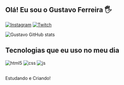 ## Olá! Eu sou o Gustavo Ferreira 🖐️


[![Instagram](https://img.shields.io/badge/Instagram-E4405F?style=for-the-badge&logo=instagram&logoColor=white)](https://instagram.com/gustavofer_costa)
[![Twitch](https://img.shields.io/badge/Twitch-9146FF?style=for-the-badge&logo=twitch&logoColor=white)](https://twitch.tv/GusApenax)

![Gustavo GitHub stats](https://github-readme-stats.vercel.app/api?username=gustavoFerreira42&show_icons=true&theme=dracula&count_private=true)

## Tecnologias que eu uso no meu dia

<div style="display: inline_block">
  <img align="center" alt="html5" src="https://img.shields.io/badge/HTML5-E34F26?style=for-the-badge&logo=html5&logoColor=white" />
  <img align="center" alt="css" src="https://img.shields.io/badge/CSS3-1572B6?style=for-the-badge&logo=css3&logoColor=white" />
  <img align="center" alt="js" src="https://img.shields.io/badge/JavaScript-F7DF1E?style=for-the-badge&logo=javascript&logoColor=black" />



</div><br/>

Estudando e Criando!


